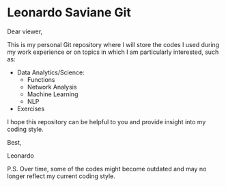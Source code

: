 # Leonardo Saviane Git

Dear viewer,

This is my personal Git repository where I will store the codes I used during my work experience or on topics in which I am particularly interested, such as:
- Data Analytics/Science:
  - Functions
  - Network Analysis
  - Machine Learning
  - NLP
- Exercises

I hope this repository can be helpful to you and provide insight into my coding style.

Best,

Leonardo

P.S. Over time, some of the codes might become outdated and may no longer reflect my current coding style.
